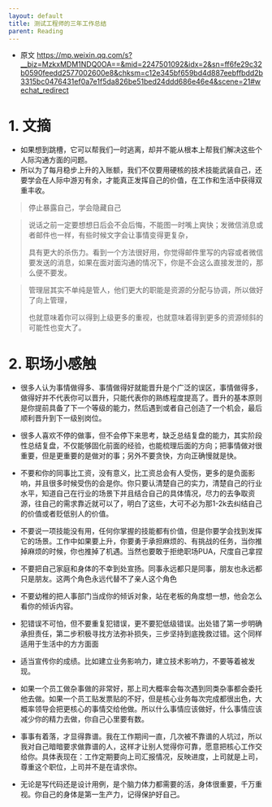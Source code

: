 ```yaml
---
layout: default
title: 测试工程师的三年工作总结
parent: Reading
---
```



- 原文 https://mp.weixin.qq.com/s?__biz=MzkxMDM1NDQ0OA==&mid=2247501092&idx=2&sn=ff6fe29c32b0590feedd2577002600e8&chksm=c12e345bf659bd4d887eebffbdd2b3315bc0476431ef0a7e1f5da826be51bed24ddd686e46e4&scene=21#wechat_redirect

# 1. 文摘

- 如果想到跳槽，它可以帮我们一时逃离，却并不能从根本上帮我们解决这些个人际沟通方面的问题。
- 所以为了每月稳步上升的入账额，我们不仅要用硬核的技术技能武装自己，还要学会在人际中游刃有余，才能真正发挥自己的价值，在工作和生活中获得双重丰收。


> 停止暴露自己，学会隐藏自己


> 说话之前一定要想想日后会不会后悔，不能图一时嘴上爽快；发微信消息或者邮件也一样，有些时候文字会让事情变得更复杂，
>
> 具有更大的杀伤力。看到一个方法很好用，你觉得邮件里写的内容或者微信要发送的消息，如果在面对面沟通的情况下，你是不会这么直接发泄的，那么便不要发。


>管理层其实不单纯是管人，他们更大的职能是资源的分配与协调，所以做好了向上管理，
>
>也就意味着你可以得到上级更多的重视，也就意味着得到更多的资源倾斜的可能性也变大了。



# 2. 职场小感触

- 很多人认为事情做得多、事情做得好就能晋升是个广泛的误区，事情做得多，做得好并不代表你可以晋升，只能代表你的熟练程度提高了。晋升的基本原则是你提前具备了下一个等级的能力，然后遇到或者自己创造了一个机会，最后顺利晋升到下一级别岗位。

- 很多人喜欢不停的做事，但不会停下来思考，缺乏总结复盘的能力，其实阶段性总结复盘，不仅能够固化前面的经验，也能梳理后面的方向；把事情做对很重要，但是更重要的是做对的事；另外不要贪快，方向正确慢就是快。

- 不要和你的同事比工资，没有意义，比工资总会有人受伤，更多的是负面影响，并且很多时候受伤的会是你。你只要认清楚自己的实力，清楚自己的行业水平，知道自己在行业的场景下并且结合自己的具体情况，尽力的去争取资源，往自己的需求靠近就可以了，明白了这些，大可不必为那1-2k去纠结自己的价值或者贬低别人的价值。

- 不要说一项技能没有用，任何你掌握的技能都有价值，但是你要学会找到发挥它的场景。工作中如果要上升，你要勇于承担麻烦的、有挑战的任务，当你推掉麻烦的时候，你也推掉了机遇。当然也要敢于拒绝职场PUA，尺度自己拿捏

- 不要把自己家庭和身体的不幸到处宣扬。同事永远都只是同事，朋友也永远都只是朋友。这两个角色永远代替不了亲人这个角色

- 不要幼稚的把人事部门当成你的倾诉对象，站在老板的角度想一想，他会怎么看你的倾诉内容。

- 犯错误不可怕，但不要重复犯错误，更不要犯低级错误。出处错了第一步明确承担责任，第二步积极寻找方法弥补损失，三步坚持到底挽救过错。这个同样适用于生活中的方方面面

- 适当宣传你的成绩。比如建立业务影响力，建立技术影响力，不要等着被发现。

- 如果一个员工做杂事做的非常好，那上司大概率会每次遇到同类杂事都会委托他去做。如果一个员工贴发票贴的不好，但是核心业务每次完成都很出色，大概率领导会把更核心的事情交给他做。所以什么事情应该做好，什么事情应该减少你的精力去做，你自己心里要有数。

- 事事有着落，才显得靠谱。我在工作期间一直，几次被不靠谱的人坑过，所以我对自己暗暗要求做靠谱的人，这样才让别人觉得你可靠，愿意把核心工作交给你。具体表现在：工作定期要向上司汇报情况，反映进度，上司就是上司，尊重这个职位，上司并不是在请求你。

- 无论是写代码还是设计用例，是个脑力体力都需要的活，身体很重要，千万重视。你自己的身体是第一生产力，记得保护好自己。